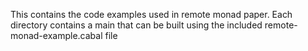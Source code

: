 This contains the code examples used in remote monad paper.
Each directory contains a main that can be built using the included
remote-monad-example.cabal file




